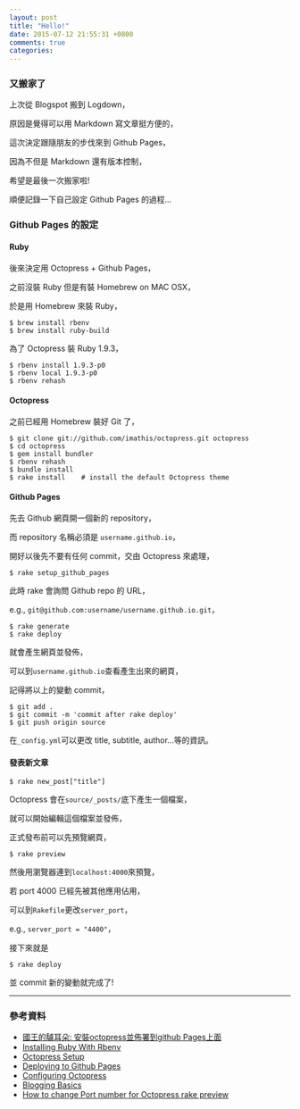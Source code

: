 ```yaml
---
layout: post
title: "Hello!"
date: 2015-07-12 21:55:31 +0800
comments: true
categories: 
---
```


### 又搬家了
上次從 Blogspot 搬到 Logdown，

原因是覺得可以用 Markdown 寫文章挺方便的，

這次決定跟隨朋友的步伐來到 Github Pages，

因為不但是 Markdown 還有版本控制，

希望是最後一次搬家啦!

順便記錄一下自己設定 Github Pages 的過程...

<!-- more -->

### Github Pages 的設定

#### Ruby
後來決定用 Octopress + Github Pages，

之前沒裝 Ruby 但是有裝 Homebrew on MAC OSX，

於是用 Homebrew 來裝 Ruby，

```
$ brew install rbenv
$ brew install ruby-build
```

為了 Octopress 裝 Ruby 1.9.3，

```
$ rbenv install 1.9.3-p0
$ rbenv local 1.9.3-p0
$ rbenv rehash
```

#### Octopress
之前已經用 Homebrew 裝好 Git 了，

```
$ git clone git://github.com/imathis/octopress.git octopress
$ cd octopress
$ gem install bundler
$ rbenv rehash
$ bundle install
$ rake install    # install the default Octopress theme
```

#### Github Pages
先去 Github 網頁開一個新的 repository，

而 repository 名稱必須是 `username.github.io`，

開好以後先不要有任何 commit，交由 Octopress 來處理，

```
$ rake setup_github_pages
```

此時 rake 會詢問 Github repo 的 URL，

e.g., `git@github.com:username/username.github.io.git`，

```
$ rake generate
$ rake deploy
```

就會產生網頁並發佈，

可以到`username.github.io`查看產生出來的網頁，

記得將以上的變動 commit，

```
$ git add .
$ git commit -m 'commit after rake deploy'
$ git push origin source
```

在`_config.yml`可以更改 title, subtitle, author...等的資訊。

#### 發表新文章

```
$ rake new_post["title"]
```

Octopress 會在`source/_posts/`底下產生一個檔案，

就可以開始編輯這個檔案並發佈，

正式發布前可以先預覽網頁，

```
$ rake preview
```

然後用瀏覽器連到`localhost:4000`來預覽，

若 port 4000 已經先被其他應用佔用，

可以到`Rakefile`更改`server_port`，

e.g., `server_port = "4400"`，

接下來就是

```
$ rake deploy
```

並 commit 新的變動就完成了!

***

### 參考資料
- [國王的驢耳朵: 安裝octopress並佈署到github Pages上面](http://wen00072.github.io/blog/2015/03/25/octopress-installed-and-deployed-on-the-github-pages/)
- [Installing Ruby With Rbenv](http://octopress.org/docs/setup/rbenv/)
- [Octopress Setup](http://octopress.org/docs/setup/)
- [Deploying to Github Pages](http://octopress.org/docs/deploying/github/)
- [Configuring Octopress](http://octopress.org/docs/configuring/)
- [Blogging Basics](http://octopress.org/docs/blogging/)
- [How to change Port number for Octopress rake preview](http://sharadchhetri.com/2014/01/14/change-port-number-octopress-rake-preview/)
